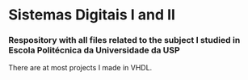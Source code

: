 # Sistemas Digitais I and II

### Respository with all files related to the subject I studied in Escola Politécnica da Universidade da USP

There are at most projects I made in VHDL.
